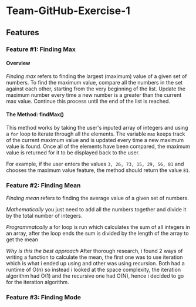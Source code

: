 # Team-GitHub-Exercise-1

## Features

### Feature #1: Finding Max

#### Overview
*Finding max* refers to finding the largest (maximum) value of a given set of numbers. To find the maximum value, compare all the numbers in the set against each other, starting from the very beginning of the list. Update the maximum number every time a new number is a greater than the current max value. Continue this process until the end of the list is reached.

#### The Method: findMax()
This method works by taking the user's inputed array of integers and using a `for` loop to iterate through all the elements. The variable `max` keeps track of the current maximum value and is updated every time a new maximum value is found. Once all of the elements have been compared, the maximum value is returned for it to be displayed back to the user. 

For example, if the user enters the values `3, 26, 73, 15, 29, 56, 81` and chooses the maximum value feature, the method should return the value `81`.

### Feature #2: Finding Mean

*Finding mean* 
refers to finding the average  value of a given set of numbers.

*Mathematically* 
you just need to add all the numbers together and divide it by the total number of integers.


*Programmatcally*
a for loop is run which calculates the sum of all integers in an array, after the loop ends the sum is divided by the length of the array to get the mean

*Why is this the best approach*
After thorough research, i found 2 ways of writing a function to calculate the mean, the first one was to use iteration which is what i ended up using and other was using recursion. Both had a runtime of O(n) so instead i looked at the space complexity, the iteration algorithm had O(1) and the recursive one had O(N), hence i decided to go for the iteration algorithm.

### Feature #3: Finding Mode
